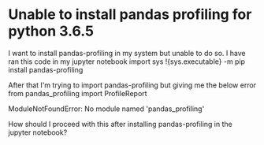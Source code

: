 
# Unable to install pandas profiling for python 3.6.5

I want to install pandas-profiling in my system but unable to do so.
I have ran this code in my jupyter notebook
import sys
!{sys.executable} -m pip install pandas-profiling

After that I'm trying to import pandas-profiling but giving me the below error
from pandas_profiling import ProfileReport


ModuleNotFoundError: No module named 'pandas_profiling'

How should I proceed with this after installing pandas-profiling in the jupyter notebook?

        